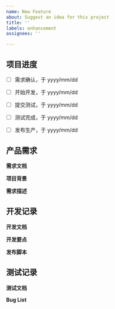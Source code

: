 ```yaml
---
name: New Feature
about: Suggest an idea for this project
title: ''
labels: enhancement
assignees: ''

---
```


## 项目进度
- [ ] 需求确认，于 yyyy/mm/dd
- [ ] 开始开发，于 yyyy/mm/dd
- [ ] 提交测试，于 yyyy/mm/dd
- [ ] 测试完成，于 yyyy/mm/dd
- [ ] 发布生产，于 yyyy/mm/dd 


## 产品需求
**需求文档**

**项目背景**

**需求描述**

## 开发记录
**开发文档**

**开发要点**

**发布脚本**

## 测试记录

**测试文档**

**Bug List**
